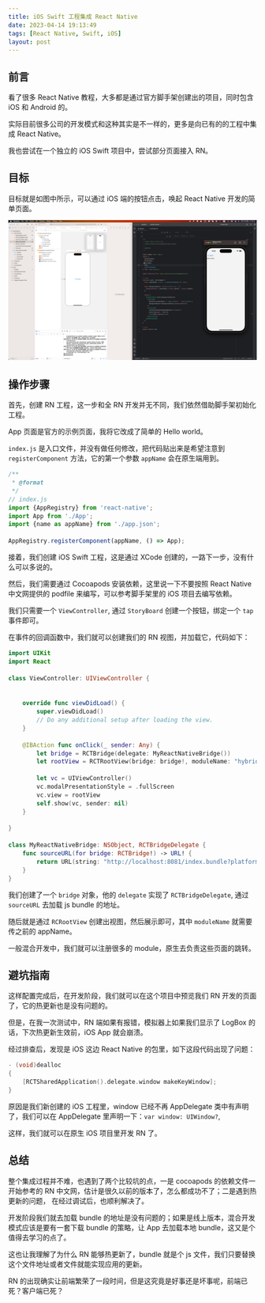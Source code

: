 ```yaml
---
title: iOS Swift 工程集成 React Native
date: 2023-04-14 19:13:49
tags: [React Native, Swift, iOS]
layout: post
---
```


## 前言

看了很多 React Native 教程，大多都是通过官方脚手架创建出的项目，同时包含 iOS 和 Android 的。

实际目前很多公司的开发模式和这种其实是不一样的，更多是向已有的的工程中集成 React Native。

我也尝试在一个独立的 iOS Swift 项目中，尝试部分页面接入 RN。


## 目标

目标就是如图中所示，可以通过 iOS 端的按钮点击，唤起 React Native 开发的简单页面。

![01.png](/resources/2023-04-14/01.png)


## 操作步骤

首先，创建 RN 工程，这一步和全 RN 开发并无不同，我们依然借助脚手架初始化工程。

App 页面是官方的示例页面，我将它改成了简单的 Hello world。

`index.js` 是入口文件，并没有做任何修改，把代码贴出来是希望注意到 `registerComponent` 方法，它的第一个参数 `appName` 会在原生端用到。

```js
/**
 * @format
 */
// index.js
import {AppRegistry} from 'react-native';
import App from './App';
import {name as appName} from './app.json';

AppRegistry.registerComponent(appName, () => App);
```

接着，我们创建 iOS Swift 工程，这是通过 XCode 创建的，一路下一步，没有什么可以多说的。

然后，我们需要通过 Cocoapods 安装依赖，这里说一下不要按照 React Native 中文网提供的 podfile 来编写，可以参考脚手架里的 iOS 项目去编写依赖。

我们只需要一个 `ViewController`, 通过 `StoryBoard` 创建一个按钮，绑定一个 `tap` 事件即可。

在事件的回调函数中，我们就可以创建我们的 RN 视图，并加载它，代码如下：

```swift
import UIKit
import React

class ViewController: UIViewController {


    override func viewDidLoad() {
        super.viewDidLoad()
        // Do any additional setup after loading the view.
    }

    @IBAction func onClick(_ sender: Any) {
        let bridge = RCTBridge(delegate: MyReactNativeBridge())
        let rootView = RCTRootView(bridge: bridge!, moduleName: "hybridrn", initialProperties:  nil)

        let vc = UIViewController()
        vc.modalPresentationStyle = .fullScreen
        vc.view = rootView
        self.show(vc, sender: nil)
    }

}

class MyReactNativeBridge: NSObject, RCTBridgeDelegate {
    func sourceURL(for bridge: RCTBridge!) -> URL! {
        return URL(string: "http://localhost:8081/index.bundle?platform=ios")
    }
}
```

我们创建了一个 `bridge` 对象，他的 `delegate` 实现了 `RCTBridgeDelegate`, 通过 `sourceURL` 去加载 js bundle 的地址。

随后就是通过 `RCRootView` 创建出视图，然后展示即可，其中 `moduleName` 就需要传之前的 appName。

一般混合开发中，我们就可以注册很多的 module，原生去负责这些页面的跳转。


## 避坑指南

这样配置完成后，在开发阶段，我们就可以在这个项目中预览我们 RN 开发的页面了，它的热更新也是没有问题的。

但是，在我一次测试中，RN 端如果有报错，模拟器上如果我们显示了 LogBox 的话，下次热更新生效前，iOS App 就会崩溃。

经过排查后，发现是 iOS 这边 React Native 的包里，如下这段代码出现了问题：

```c
- (void)dealloc
{
    [RCTSharedApplication().delegate.window makeKeyWindow];
}
```

原因是我们新创建的 iOS 工程里，window 已经不再 AppDelegate 类中有声明了，我们可以在 AppDelegate 里声明一下：```var window: UIWindow?```,

这样，我们就可以在原生 iOS 项目里开发 RN 了。


## 总结

整个集成过程并不难，也遇到了两个比较坑的点，一是 cocoapods 的依赖文件一开始参考的 RN 中文网，估计是很久以前的版本了，怎么都成功不了；二是遇到热更新的问题， 在经过调试后，也顺利解决了。

开发阶段我们就去加载 bundle 的地址是没有问题的；如果是线上版本，混合开发模式应该是要有一套下载 bundle 的策略，让 App 去加载本地 bundle，这又是个值得去学习的点了。

这也让我理解了为什么 RN 能够热更新了，bundle 就是个 js 文件，我们只要替换这个文件地址或者文件就能实现应用的更新。

RN 的出现确实让前端繁荣了一段时间，但是这究竟是好事还是坏事呢，前端已死？客户端已死？
